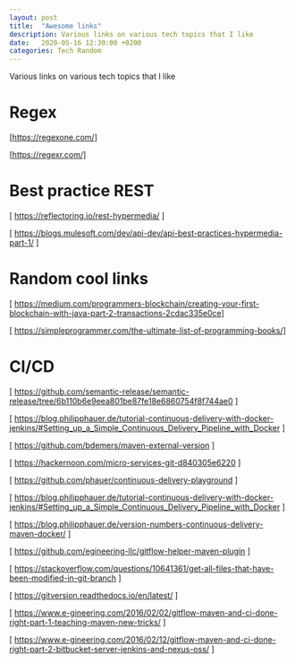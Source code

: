 ```yaml
---
layout: post
title:  "Awesome links"
description: Various links on various tech topics that I like
date:   2020-05-16 12:30:00 +0200
categories: Tech Random 
---
```

Various links on various tech topics that I like

# Regex
[https://regexone.com/]

[https://regexr.com/]

[https://regexone.com/]: https://regexone.com/

[https://regexr.com/]: https://regexr.com/


# Best practice REST

[ https://reflectoring.io/rest-hypermedia/ ]

[ https://blogs.mulesoft.com/dev/api-dev/api-best-practices-hypermedia-part-1/ ]


# Random cool links

[ https://medium.com/programmers-blockchain/creating-your-first-blockchain-with-java-part-2-transactions-2cdac335e0ce]

[ https://simpleprogrammer.com/the-ultimate-list-of-programming-books/]

# CI/CD

[ https://github.com/semantic-release/semantic-release/tree/6b110b6e9eea801be87fe18e6860754f8f744ae0 ]

[ https://blog.philipphauer.de/tutorial-continuous-delivery-with-docker-jenkins/#Setting_up_a_Simple_Continuous_Delivery_Pipeline_with_Docker ]

[ https://github.com/bdemers/maven-external-version ]

[ https://hackernoon.com/micro-services-git-d840305e6220 ] 

[ https://github.com/phauer/continuous-delivery-playground ] 

[ https://blog.philipphauer.de/tutorial-continuous-delivery-with-docker-jenkins/#Setting_up_a_Simple_Continuous_Delivery_Pipeline_with_Docker ]

[ https://blog.philipphauer.de/version-numbers-continuous-delivery-maven-docker/ ]

[ https://github.com/egineering-llc/gitflow-helper-maven-plugin ]

[ https://stackoverflow.com/questions/10641361/get-all-files-that-have-been-modified-in-git-branch ]

[ https://gitversion.readthedocs.io/en/latest/ ]

[ https://www.e-gineering.com/2016/02/02/gitflow-maven-and-ci-done-right-part-1-teaching-maven-new-tricks/ ]

[ https://www.e-gineering.com/2016/02/12/gitflow-maven-and-ci-done-right-part-2-bitbucket-server-jenkins-and-nexus-oss/ ]